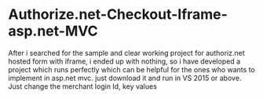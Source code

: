 # Authorize.net-Checkout-Iframe-asp.net-MVC
After i searched for the sample and clear working project for authoriz.net hosted form with iframe, i ended up with nothing, so i have developed a project which runs perfectly which can be helpful for the ones who wants to implement in asp.net mvc. just download it and run in VS 2015 or above. Just change the merchant login Id, key values
